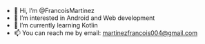 - 👋 Hi, I’m @FrancoisMartinez
- 👀 I’m interested in Android and Web development
- 🌱 I’m currently learning Kotlin
- 📫 You can reach me by email: martinezfrancois004@gmail.com

